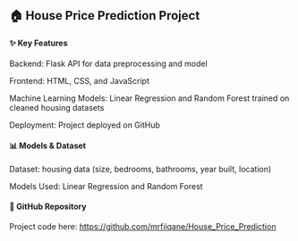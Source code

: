 

## 🏠 House Price Prediction Project


#### ✨ Key Features

Backend: Flask API for data preprocessing and model

Frontend: HTML, CSS, and JavaScript

Machine Learning Models: Linear Regression and Random Forest trained on cleaned housing datasets

Deployment: Project deployed on GitHub


#### 📊 Models & Dataset

Dataset: housing data (size, bedrooms, bathrooms, year built, location)

Models Used:  Linear Regression and Random Forest


#### 📂 GitHub Repository

Project code here:  https://github.com/mrfiiqane/House_Price_Prediction
